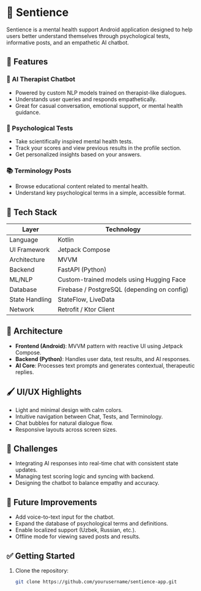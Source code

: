 # 🧠 Sentience

Sentience is a mental health support Android application designed to help users better understand themselves through psychological tests, informative posts, and an empathetic AI chatbot.

## 📱 Features

### 🤖 AI Therapist Chatbot
- Powered by custom NLP models trained on therapist-like dialogues.
- Understands user queries and responds empathetically.
- Great for casual conversation, emotional support, or mental health guidance.

### 📝 Psychological Tests
- Take scientifically inspired mental health tests.
- Track your scores and view previous results in the profile section.
- Get personalized insights based on your answers.

### 📚 Terminology Posts
- Browse educational content related to mental health.
- Understand key psychological terms in a simple, accessible format.

## 🔧 Tech Stack

| Layer          | Technology                         |
|----------------|-------------------------------------|
| Language       | Kotlin                              |
| UI Framework   | Jetpack Compose                     |
| Architecture   | MVVM                                |
| Backend        | FastAPI (Python)                    |
| ML/NLP         | Custom-trained models using Hugging Face |
| Database       | Firebase / PostgreSQL (depending on config) |
| State Handling | StateFlow, LiveData                 |
| Network        | Retrofit / Ktor Client              |

## 📐 Architecture

- **Frontend (Android)**: MVVM pattern with reactive UI using Jetpack Compose.
- **Backend (Python)**: Handles user data, test results, and AI responses.
- **AI Core**: Processes text prompts and generates contextual, therapeutic replies.

## 🖌️ UI/UX Highlights

- Light and minimal design with calm colors.
- Intuitive navigation between Chat, Tests, and Terminology.
- Chat bubbles for natural dialogue flow.
- Responsive layouts across screen sizes.

## 🚧 Challenges

- Integrating AI responses into real-time chat with consistent state updates.
- Managing test scoring logic and syncing with backend.
- Designing the chatbot to balance empathy and accuracy.

## 🌱 Future Improvements

- Add voice-to-text input for the chatbot.
- Expand the database of psychological terms and definitions.
- Enable localized support (Uzbek, Russian, etc.).
- Offline mode for viewing saved posts and results.

## ✅ Getting Started

1. Clone the repository:
   ```bash
   git clone https://github.com/yourusername/sentience-app.git